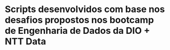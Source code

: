 # Scripts desenvolvidos com base nos desafios propostos nos bootcamp de Engenharia de Dados da DIO + NTT Data